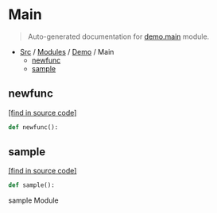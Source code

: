 # Main

> Auto-generated documentation for [demo.main](../../../demo/main.py) module.

- [Src](../README.md#src-index) / [Modules](../MODULES.md#src-modules) / [Demo](index.md#demo) / Main
    - [newfunc](#newfunc)
    - [sample](#sample)

## newfunc

[[find in source code]](../../../demo/main.py#L5)

```python
def newfunc():
```

## sample

[[find in source code]](../../../demo/main.py#L2)

```python
def sample():
```

sample Module
